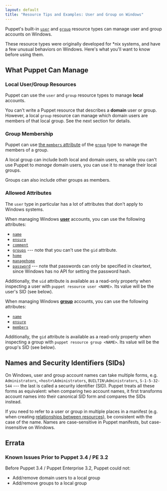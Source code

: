 ```yaml
---
layout: default
title: "Resource Tips and Examples: User and Group on Windows"
---
```


[user]: /references/3.7.latest/type.html#user
[group]: /references/3.7.latest/type.html#group
[relationships]: /puppet/3.7.latest/reference/lang_relationships.html

Puppet's built-in [`user`][user] and [`group`][group] resource types can manage user and group accounts on Windows.

These resource types were originally developed for \*nix systems, and have a few unusual behaviors on Windows. Here's what you'll want to know before using them.

## What Puppet Can Manage

### Local User/Group Resources

Puppet can use the `user` and `group` resource types to manage **local** accounts.

You can't write a Puppet resource that describes a **domain** user or group. However, a local `group` resource can manage which domain users are members of that local group. See the next section for details.

### Group Membership

Puppet can use [the `members` attribute][members] of the [`group`][group] type to manage the members of a group.

A local group can include both local and domain users, so while you can't use Puppet to _manage_ domain users, you can use it to manage their local groups.

Groups can also include other groups as members.

[members]: /references/3.7.latest/type.html#group-attribute-members

### Allowed Attributes

The `user` type in particular has a lot of attributes that don't apply to Windows systems.

When managing Windows [**user**][user] accounts, you can use the following attributes:

* [`name`](/references/3.7.latest/type.html#user-attribute-name)
* [`ensure`](/references/3.7.latest/type.html#user-attribute-ensure)
* [`comment`](/references/3.7.latest/type.html#user-attribute-comment)
* [`groups`](/references/3.7.latest/type.html#user-attribute-groups) --- note that you can't use the `gid` attribute.
* [`home`](/references/3.7.latest/type.html#user-attribute-home)
* [`managehome`](/references/3.7.latest/type.html#user-attribute-managehome)
* [`password`](/references/3.7.latest/type.html#user-attribute-password) --- note that passwords can only be specified in cleartext, since Windows has no API for setting the password hash.

Additionally, the `uid` attribute is available as a read-only property when inspecting a user with `puppet resource user <NAME>`. Its value will be the user's SID (see below).

When managing Windows [**group**][group] accounts, you can use the following attributes:

* [`name`](/references/3.7.latest/type.html#group-attribute-name)
* [`ensure`](/references/3.7.latest/type.html#group-attribute-ensure)
* [`members`](/references/3.7.latest/type.html#group-attribute-members)

Additionally, the `gid` attribute is available as a read-only property when inspecting a group with `puppet resource group <NAME>`. Its value will be the group's SID (see below).

## Names and Security Identifiers (SIDs)

On Windows, user and group account names can take multiple forms, e.g. `Administrators`, `<host>\Administrators`, `BUILTIN\Administrators`, `S-1-5-32-544` --- the last is called a security identifier (SID). Puppet treats all these forms as equivalent: when comparing two account names, it first transforms account names into their canonical SID form and compares the SIDs instead.

If you need to refer to a user or group in multiple places in a manifest (e.g. when creating [relationships between resources][relationships]), be consistent with the case of the name. Names are case-sensitive in Puppet manifests, but case-insensitive on Windows.

## Errata

### Known Issues Prior to Puppet 3.4 / PE 3.2

Before Puppet 3.4 / Puppet Enterprise 3.2, Puppet could not:

* Add/remove domain users to a local group
* Add/remove groups to a local group
